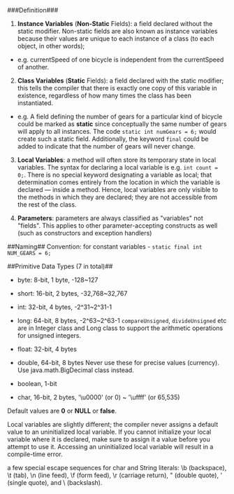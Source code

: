###Definition###

1. **Instance Variables** (**Non-Static** Fields): a field declared without the 
static modifier. Non-static fields are also known as instance variables because 
their values are unique to each instance of a class (to each object, in other words); 
- e.g. currentSpeed of one bicycle is independent from the currentSpeed of another.

2. **Class Variables** (**Static** Fields): a field declared with the static modifier; 
this tells the compiler that there is exactly one copy of this variable in 
existence, regardless of how many times the class has been instantiated. 
- e.g. A field defining the number of gears for a particular kind of bicycle 
could be marked as **static** since conceptually the same number of gears will 
apply to all instances. The code ```static int numGears = 6;``` would create such 
a static field. Additionally, the keyword ```final``` could be added to indicate 
that the number of gears will never change.

3. **Local Variables**: a method will often store its temporary state in local 
variables. The syntax for declaring a local variable is e.g. ```int count = 0;```. 
There is no special keyword designating a variable as local; that determination 
comes entirely from the location in which the variable is declared — inside a method.
Hence, local variables are only visible to the methods in which they are declared; 
they are not accessible from the rest of the class.

4. **Parameters**: parameters are always classified as "variables" not "fields". 
This applies to other parameter-accepting constructs as well (such as constructors 
and exception handlers)

##Naming##
Convention: for constant variables - ```static final int NUM_GEARS = 6;```

##Primitive Data Types (7 in total)##
- byte: 8-bit, 1 byte, -128~127
- short: 16-bit, 2 bytes, -32,768~32,767
- int: 32-bit, 4 bytes, -2^31~2^31-1
- long: 64-bit, 8 bytes, -2^63~2^63-1
```compareUnsigned```, ```divideUnsigned``` etc are in Integer class and Long 
class to support the arithmetic operations for unsigned integers.

- float: 32-bit, 4 bytes
- double, 64-bit, 8 bytes
Never use these for precise values (currency). Use java.math.BigDecimal class instead.

- boolean, 1-bit
- char, 16-bit, 2 bytes, '\u0000' (or 0) ~ '\uffff' (or 65,535)

Default values are **0** or **NULL** or **false**.

Local variables are slightly different; the compiler never assigns a default value to an uninitialized local variable. If you cannot initialize your local variable where it is declared, make sure to assign it a value before you attempt to use it. Accessing an uninitialized local variable will result in a compile-time error.


a few special escape sequences for char and String literals: \b (backspace), \t (tab), \n (line feed), \f (form feed), \r (carriage return), \" (double quote), \' (single quote), and \\ (backslash).
